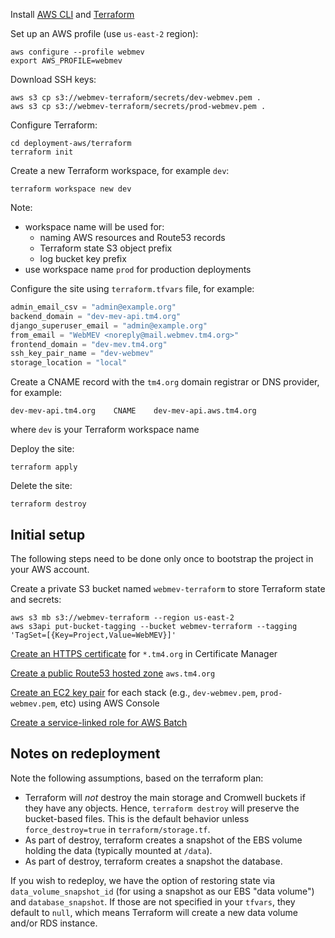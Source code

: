 Install [AWS CLI](https://aws.amazon.com/cli/) and [Terraform](https://www.terraform.io/)

Set up an AWS profile (use `us-east-2` region):
```shell
aws configure --profile webmev
export AWS_PROFILE=webmev
```
Download SSH keys:
```shell
aws s3 cp s3://webmev-terraform/secrets/dev-webmev.pem .
aws s3 cp s3://webmev-terraform/secrets/prod-webmev.pem .
```
Configure Terraform:
```shell
cd deployment-aws/terraform
terraform init
```
Create a new Terraform workspace, for example `dev`:
```shell
terraform workspace new dev
```
Note:
* workspace name will be used for:
  * naming AWS resources and Route53 records
  * Terraform state S3 object prefix
  * log bucket key prefix
* use workspace name `prod` for production deployments

Configure the site using `terraform.tfvars` file, for example:
```terraform
admin_email_csv = "admin@example.org"
backend_domain = "dev-mev-api.tm4.org"
django_superuser_email = "admin@example.org"
from_email = "WebMEV <noreply@mail.webmev.tm4.org>"
frontend_domain = "dev-mev.tm4.org"
ssh_key_pair_name = "dev-webmev"
storage_location = "local"
```

Create a CNAME record with the `tm4.org` domain registrar or DNS provider, for example:
```
dev-mev-api.tm4.org    CNAME    dev-mev-api.aws.tm4.org
```
where `dev` is your Terraform workspace name

Deploy the site:
```shell
terraform apply
```
Delete the site:
```shell
terraform destroy
```

## Initial setup
The following steps need to be done only once to bootstrap the project in your AWS account.

Create a private S3 bucket named `webmev-terraform` to store Terraform state and secrets:
```shell
aws s3 mb s3://webmev-terraform --region us-east-2
aws s3api put-bucket-tagging --bucket webmev-terraform --tagging 'TagSet=[{Key=Project,Value=WebMEV}]'
```

[Create an HTTPS certificate](https://docs.aws.amazon.com/acm/latest/userguide/gs-acm-request-public.html) for `*.tm4.org` in Certificate Manager

[Create a public Route53 hosted zone](https://docs.aws.amazon.com/Route53/latest/DeveloperGuide/CreatingHostedZone.html) `aws.tm4.org`

[Create an EC2 key pair](https://docs.aws.amazon.com/AWSEC2/latest/UserGuide/create-key-pairs.html) for each stack (e.g., `dev-webmev.pem`, `prod-webmev.pem`, etc) using AWS Console

[Create a service-linked role for AWS Batch](https://docs.aws.amazon.com/batch/latest/userguide/using-service-linked-roles.html#create-slr)


## Notes on redeployment

Note the following assumptions, based on the terraform plan:
- Terraform will *not* destroy the main storage and Cromwell buckets if they have any objects. Hence, `terraform destroy` will preserve the bucket-based files. This is the default behavior unless `force_destroy=true` in `terraform/storage.tf`.
- As part of destroy, terraform creates a snapshot of the EBS volume holding the data (typically mounted at `/data`).
- As part of destroy, terraform creates a snapshot the database.

If you wish to redeploy, we have the option of restoring state via `data_volume_snapshot_id` (for using a snapshot as our EBS "data volume") and `database_snapshot`. If those are not specified in your `tfvars`, they default to `null`, which means Terraform will create a new data volume and/or RDS instance.